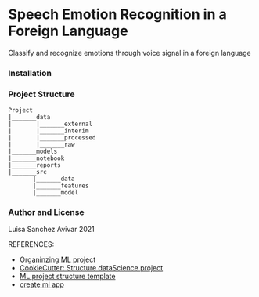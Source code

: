 # Speech Emotion Recognition in a Foreign Language
Classify and recognize emotions through voice signal in a foreign language

### Installation

### Project Structure
```
Project
|_______data
|       |_______external
|       |_______interim
|       |_______processed
|       |_______raw
|_______models
|_______notebook
|_______reports
|_______src
       |_______data
       |_______features
       |_______model
```

### Author and License
Luisa Sanchez Avivar 2021

REFERENCES:
* [Organinzing ML project](https://www.jeremyjordan.me/ml-projects-guide/)
* [CookieCutter: Structure dataScience project](https://drivendata.github.io/cookiecutter-data-science/)
* [ML project structure template](https://github.com/ThomasRobertFr/ml-project-structure)
* [create ml app](https://github.com/shreyashankar/create-ml-app)
